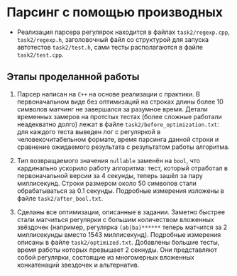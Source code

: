 # Парсинг с помощью производных

* Реализация парсера регулярок находится в файлах `task2/regexp.cpp`, `task2/regexp.h`, заголовочный файл со структурой для запуска автотестов 
`task2/test.h`, сами тесты располагаются в файле `task2/test.cpp`. 
  
## Этапы проделанной работы

1. Парсер написан на `C++` на основе реализации с практики. В первоначальном виде без оптимизаций на строках длины более 10 символов
 матчинг не завершался за разумное время. Детали временных замеров на протстых тестах (более сложные работали неадекватно долго) лежат в файле
   `task2/before_optimization.txt`: для каждого теста выведен лог с регуляркой в человекочитабельном формате, время парсинга данной строки и сравнение ожидаемого результата с результатом 
   работы алгоритма.
   
2. Тип возвращаемого значения `nullable` заменён на `bool`, что кардинально ускорило работу алгоритма: тест, который отработал в первоначальной версии за 4 секунды, теперь зашёл за пару миллисекунд.
Строки размером около 50 символов стали обрабатываться за 0.1 секунды. Подробные измерения изложены в файле `task2/after_bool.txt`.
   
3. Сделаны все оптимизации, описанные в задании. Заметно быстрее стали матчиться регулярки с большим количеством вложенных звёздочек (например, регулярка 
   `(ab|ba)******` теперь матчится за 2 миллисекунды вместо 1543 миллисекунд). Подробные измерения описаны в файле `task2/optimized.txt`. Добавлены большие тесты, время работы которых превышает 2 секнуды. Они представляют собой 
   регулярки, состоящие из многомерных вложенных конкатенаций звездочек и альтернатив.